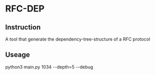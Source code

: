 # RFC-DEP

## Instruction

A tool that generate the dependency-tree-structure of a RFC protocol

## Useage

python3 main.py 1034 --depth=5 --debug
